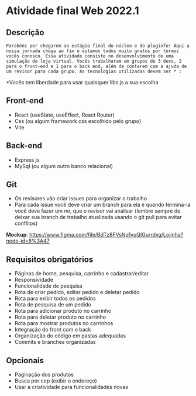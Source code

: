 # Atividade final Web 2022.1

## Descrição

    Parabéns por chegarem ao estágio final do núcleo e do pluginfo! Aqui a nossa jornada chega ao fim e estamos todos muito gratos por termos vocês conosco. Essa atividade consiste no desenvolvimento de uma simulação de loja virtual. Vocês trabalharam em grupos de 3 devs, 2 para o front-end e 1 para o back end, além de contarem com a ajuda de um revisor para cada grupo. As tecnologias utilizadas devem ser * :

\*Vocês tem liberdade para usar quaisquer libs js a sua escolha

## Front-end

- React (useState, useEffect, React Router)
- Css (ou algum framework css escolhido pelo grupo)
- Vite

## Back-end

- Express js
- MySql (ou algum outro banco relacional)

## Git

- Os revisores vão criar issues para organizar o trabalho
- Para cada issue você deve criar um branch para ela e quando termina-la você deve fazer um mr, que o revisor vai analisar (lembre sempre de deixar sua branch de trabalho atualizada usando o git pull para evitar conflitos)

**Mockup**: https://www.figma.com/file/BdTz8FVsNp1vuQIGurrdxg/Lojinha?node-id=8%3A47

## Requisitos obrigatórios

- Páginas de home, pesquisa, carrinho e cadastrar/editar
- Responsividade
- Funcionalidade de pesquisa
- Rota de criar pedido, editar pedido e deletar pedido
- Rota para exibir todos os pedidos
- Rota de pesquisa de um pedido
- Rota para adicionar produto no carrinho
- Rota para deletar produto no carrinho
- Rota para mostrar produtos no carrinhos
- Integração do front com o back
- Organização do código em pastas adequadas
- Commits e branches organizadas

## Opcionais

- Paginação dos produtos
- Busca por cep (exibir o endereço)
- Usar a criatividade para funcionalidades novas
